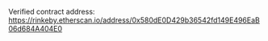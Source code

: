 Verified contract address: https://rinkeby.etherscan.io/address/0x580dE0D429b36542fd149E496EaB06d684A404E0